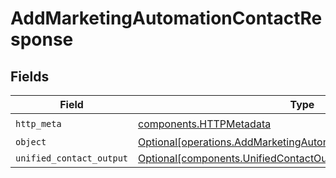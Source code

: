 # AddMarketingAutomationContactResponse


## Fields

| Field                                                                                                                                  | Type                                                                                                                                   | Required                                                                                                                               | Description                                                                                                                            |
| -------------------------------------------------------------------------------------------------------------------------------------- | -------------------------------------------------------------------------------------------------------------------------------------- | -------------------------------------------------------------------------------------------------------------------------------------- | -------------------------------------------------------------------------------------------------------------------------------------- |
| `http_meta`                                                                                                                            | [components.HTTPMetadata](../../models/components/httpmetadata.md)                                                                     | :heavy_check_mark:                                                                                                                     | N/A                                                                                                                                    |
| `object`                                                                                                                               | [Optional[operations.AddMarketingAutomationContactResponseBody]](../../models/operations/addmarketingautomationcontactresponsebody.md) | :heavy_minus_sign:                                                                                                                     | N/A                                                                                                                                    |
| `unified_contact_output`                                                                                                               | [Optional[components.UnifiedContactOutput]](../../models/components/unifiedcontactoutput.md)                                           | :heavy_minus_sign:                                                                                                                     | N/A                                                                                                                                    |